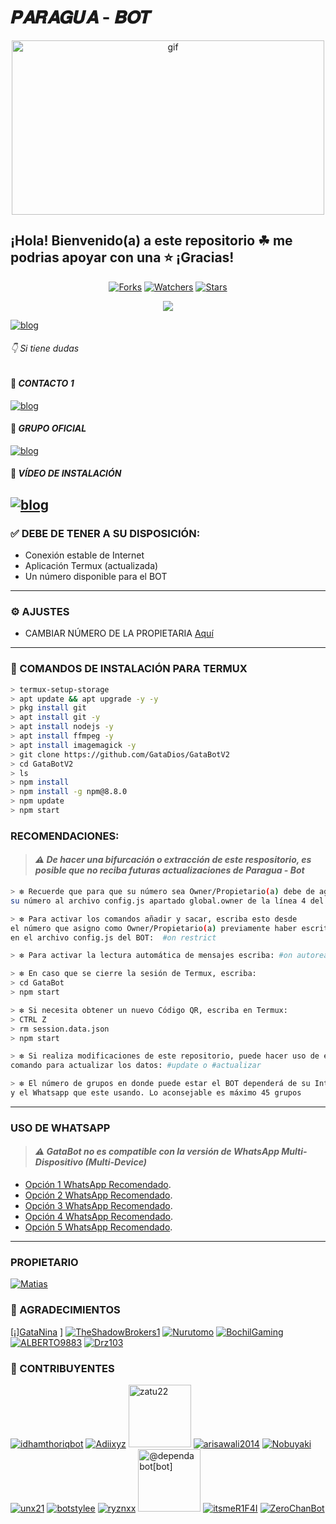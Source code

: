 # 𝑷𝑨𝑹𝑨𝑮𝑼𝑨 - 𝑩𝑶𝑻

<p align="center"> 
<img src="https://i.pinimg.com/originals/67/40/8a/67408ab5444616b71968475001f18e88.gif" alt="gif" width="500" height="279"/> 
</p> 
  
## ¡Hola! Bienvenido(a) a este repositorio ☘ me podrias apoyar con una ⭐️ ¡Gracias! 

<p align="center">   
<a href="https://github.com/GataDios/GataBotV2"><img title="Forks" src="https://img.shields.io/github/forks/GataDios/GataBotV2?label=Forks&color=blue&style=flat-square"></a>
<a href="https://github.com/GataDios/GataBotV2"><img title="Watchers" src="https://img.shields.io/github/watchers/GataDios/GataBotV2?label=Watchers&color=green&style=flat-square"></a>
<a href="https://github.com/GataDios/GataBotV2/stargazers"><img title="Stars" src="https://img.shields.io/github/stars/GataDios/GataBotV2?label=Stars&color=yellow&style=flat-square"></a>
</p> 

<p align="center">   
<a href="https://www.instagram.com/matiass.zzz" target="_blank"><img src="https://img.shields.io/badge/-Instagram-%23E4405F?style=for-the-badge&logo=instagram&logoColor=white" target="_blank"></a>
</p> 

[![blog](https://img.shields.io/badge/YouTube-FF0000?style=for-the-badge&logo=youtube&logoColor=white)
](https://youtube.com/channel/UCpNU4eY7eiI0ve05CssjdbA)

###### 👇 Si tiene dudas 
#### 💚 *CONTACTO 1* 
[![blog](https://img.shields.io/badge/Matias-25D366?style=for-the-badge&logo=whatsapp&logoColor=white 
)](https://api.whatsapp.com/send?phone=595985958156&text=¡Hola!) 

#### 🌱 *GRUPO OFICIAL*  
[![blog](https://img.shields.io/badge/ParaguaBot-25D366?style=for-the-badge&logo=whatsapp&logoColor=white 
)](https://chat.whatsapp.com/JIRYr6hK0gw2PusdUlsG0R) 


#### 🎥 *VÍDEO DE INSTALACIÓN*
[![blog](https://img.shields.io/badge/YouTube-FF0000?style=for-the-badge&logo=youtube&logoColor=white)
](https://youtu.be/85xI8WFMIUY)
--------- 
 
### ✅ DEBE DE TENER A SU DISPOSICIÓN: 

*  Conexión estable de Internet
*  Aplicación Termux (actualizada)
*  Un número disponible para el BOT
--------- 

### ⚙️ AJUSTES
- CAMBIAR NÚMERO DE LA PROPIETARIA [Aquí](https://github.com/GataDios/GataBotV2/edit/master/config.js)
--------- 

### 📎 COMANDOS DE INSTALACIÓN PARA TERMUX
```bash
> termux-setup-storage
> apt update && apt upgrade -y -y
> pkg install git 
> apt install git -y
> apt install nodejs -y
> apt install ffmpeg -y
> apt install imagemagick -y
> git clone https://github.com/GataDios/GataBotV2
> cd GataBotV2
> ls
> npm install
> npm install -g npm@8.8.0
> npm update
> npm start
```

###  RECOMENDACIONES:
> #### *⚠️  De hacer una bifurcación o extracción de este respositorio, es posible que no reciba futuras actualizaciones de Paragua - Bot*

```bash
> ❇️ Recuerde que para que su número sea Owner/Propietario(a) debe de agregar
su número al archivo config.js apartado global.owner de la línea 4 del BOT

> ❇️ Para activar los comandos añadir y sacar, escriba esto desde
el número que asigno como Owner/Propietario(a) previamente haber escrito su número 
en el archivo config.js del BOT:  #on restrict

> ❇️ Para activar la lectura automática de mensajes escriba: #on autoread

> ❇️ En caso que se cierre la sesión de Termux, escriba:
> cd GataBot
> npm start

> ❇️ Si necesita obtener un nuevo Código QR, escriba en Termux:
> CTRL Z
> rm session.data.json
> npm start

> ❇️ Si realiza modificaciones de este repositorio, puede hacer uso de este
comando para actualizar los datos: #update o #actualizar 

> ❇️ El número de grupos en donde puede estar el BOT dependerá de su Internet 
y el Whatsapp que este usando. Lo aconsejable es máximo 45 grupos 
```
--------- 
###  USO DE WHATSAPP
> #### *⚠️  GataBot no es compatible con la versión de WhatsApp Multi-Dispositivo (Multi-Device)*
* [Opción 1 WhatsApp Recomendado](https://www.mediafire.com/file/1pr2m3f5lnlqcoq/L_%25CE%259B_%25E2%2586%2592J_%25CE%25A3_F_%25CE%259BV_6__VERSI%25C3%2593N_FINAL%25E1%25A5%25AB%25E1%25AD%25A1%25E1%258D%259D%25D6%259F%25E1%258D%259D%25D6%259F_2.22.2.73.apk/file).
* [Opción 2 WhatsApp Recomendado](https://www.mediafire.com/file/444tuerbs99y1d2/%25E2%2598%25A3%25EF%25B8%258F%25E2%259F%25BF%25CD%25A1%25CD%259C%25E2%259C%25AA%25F0%259D%2590%258B%25CD%25A5%25F0%259D%2590%259E%25F0%259D%2590%259A%25E1%25B7%25A7%25F0%259D%2590%259D%25E2%25B7%25A8%25F0%259D%2590%259E%25F0%259D%2590%25AB%25F0%2596%25A3%2594%25F0%259D%2590%2582%25F0%259D%2590%25A8%25E1%25B7%2597%25F0%259D%2590%25A6%25E1%25B7%25A2%25F0%259D%2590%259A%25CD%25A5%25F0%259D%2590%25A7%25E1%25B7%25A4%25F0%259D%2590%259D%25E1%25B7%25A4%25F0%259D%2590%25A8%25E2%2598%2598%25EF%25B8%258E.apk/file).
* [Opción 3 WhatsApp Recomendado](https://www.mediafire.com/file/g475ph68h8c047y/WhatsApp_2.21.19.21%25282%2529.apk/file).
* [Opción 4 WhatsApp Recomendado](https://www.mediafire.com/file/drcy3rn45buoyr4/%25E2%2598%25A3%25EF%25B8%258F%25F0%2593%2580%25AC%25F0%259D%2597%25A7%25F0%259D%2597%25B6%25F0%259D%2597%25B8%25E2%259C%2587%25F0%259D%2597%25A7%25F0%259D%2597%25BC%25F0%259D%2597%25B8%25F0%2593%2580%25AC.apk/file).
* [Opción 5 WhatsApp Recomendado](https://www.mediafire.com/file/pxfksca3yatav5f/%25E0%25A6%2594%25E0%25A7%25A3%25CD%25A1%25CD%259C%25E2%258D%25A3%25E2%2582%25AE%25C9%2584%25C9%258C%25C9%2583%25C3%2598%25E0%25AF%2580%25CD%259C%25E2%2582%25A6%25C6%2597%25E2%2582%25AE%25C9%258C%25C3%2598%25E2%259E%25A3%25E2%259C%25AA_%25E2%25A9%2594-7.apk/file).
--------- 
###  PROPIETARIO 
 
[![Matias](https://github.com/GataDios.png?size=100)](https://github.com/GataDios) 
 
### 🌟 AGRADECIMIENTOS
 
[¡][GataNina](https://github.com/GataNina-Li.png?size=100) ]
[![TheShadowBrokers1](https://github.com/BrunoSobrino.png?size=100)](https://github.com/BrunoSobrino) 
[![Nurutomo](https://github.com/Nurutomo.png?size=100)](https://github.com/Nurutomo) 
[![BochilGaming](https://github.com/BochilGaming.png?size=100)](https://github.com/BochilGaming) 
[![ALBERTO9883](https://github.com/ALBERTO9883.png?size=100)](https://github.com/ALBERTO9883)
[![Drz103](https://github.com/Drz103.png?size=100)](https://github.com/Drz103) 

 
### 🌟 CONTRIBUYENTES 

[![idhamthoriqbot](https://github.com/idhamthoriqbot.png?size=100)](https://github.com/idhamthoriqbot) 
[![Adiixyz](https://github.com/Adiixyz.png?size=100)](https://github.com/Adiixyz) 
<a href="https://github.com/zatu22"><img src="https://github.com/zatu22.png" width="100" height="100" alt="zatu22"/></a> 
[![arisawali2014](https://github.com/arisawali2014.png?size=100)](https://github.com/arisawali2014) 
[![Nobuyaki](https://github.com/Nobuyaki.png?size=100)](https://github.com/Nobuyaki) 
[![unx21](https://github.com/unx21.png?size=100)](https://github.com/unx21) 
[![botstylee](https://github.com/botstylee.png?size=100)](https://github.com/botstylee) 
[![ryznxx](https://github.com/ryznxx.png?size=100)](https://github.com/ryznxx) 
<a href="https://github.com/apps/dependabot"><img src="https://avatars.githubusercontent.com/in/29110?v=4" width="100" height="100" alt="@dependabot[bot]"/></a> 
[![itsmeR1F4I](https://github.com/itsmeR1F4I.png?size=100)](https://github.com/itsmeR1F4I) 
[![ZeroChanBot](https://github.com/ZeroChanBot.png?size=100)](https://github.com/ZeroChanBot)
